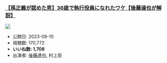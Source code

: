 ### [【孫正義が認めた男】36歳で執行役員になれたワケ【後藤達也が解説】](https://www.youtube.com/watch?v=Z5ZLVzNIbcU)
[![](https://img.youtube.com/vi/Z5ZLVzNIbcU/sddefault.jpg)](https://www.youtube.com/watch?v=Z5ZLVzNIbcU)
-   公開日: 2023-08-10
-   視聴数: 170,772
-   **いいね数: 1,708**
-   出演者: [後藤達也](/rehacq_fan/people/後藤達也 "wikilink"), 村上臣
